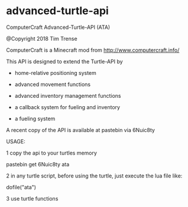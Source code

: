 # advanced-turtle-api

ComputerCraft Advanced-Turtle-API (ATA)

@Copyright 2018 Tim Trense

ComputerCraft is a Minecraft mod from http://www.computercraft.info/

This API is designed to extend the Turtle-API by

 - home-relative positioning system
 
 - advanced movement functions
 
 - advanced inventory management functions
 
 - a callback system for fueling and inventory
 
 - a fueling system
 
A recent copy of the API is available at pastebin via 6Nuic8ty
 
USAGE:

1 copy the api to your turtles memory

  pastebin get 6Nuic8ty ata
  
2 in any turtle script, before using the turtle, just execute the lua file like:
  
  dofile("ata")
  
3 use turtle functions
